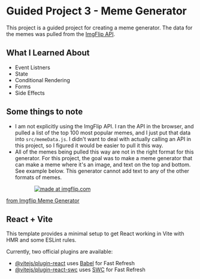 # Guided Project 3 - Meme Generator

This project is a guided project for creating a meme generator. The data for the memes was pulled from the [ImgFlip API](https://imgflip.com/api).

## What I Learned About

- Event Listners
- State
- Conditional Rendering
- Forms
- Side Effects

## Some things to note

- I am not explicitly using the ImgFlip API. I ran the API in the browser, and pulled a list of the top 100 most popular memes, and I just put that data into `src/memeData.js`. I didn't want to deal with actually calling an API in this project, so I figured it would be easier to pull it this way.
- All of the memes being pulled this way are not in the right format for this generator. For this project, the goal was to make a meme generator that can make a meme where it's an image, and text on the top and bottom. See example below. This generator cannot add text to any of the other formats of memes.

<p align="center" style="width: 300px">
    <a href="https://imgflip.com/i/7thvhb"><img src="https://i.imgflip.com/7thvhb.jpg" title="made at imgflip.com"/></a><div><a href="https://imgflip.com/memegenerator">from Imgflip Meme Generator</a></div>
</p>

## React + Vite

This template provides a minimal setup to get React working in Vite with HMR and some ESLint rules.

Currently, two official plugins are available:

- [@vitejs/plugin-react](https://github.com/vitejs/vite-plugin-react/blob/main/packages/plugin-react/README.md) uses [Babel](https://babeljs.io/) for Fast Refresh
- [@vitejs/plugin-react-swc](https://github.com/vitejs/vite-plugin-react-swc) uses [SWC](https://swc.rs/) for Fast Refresh
